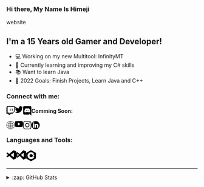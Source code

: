 ### Hi there, My Name Is Himeji
website

## I'm a 15 Years old Gamer and Developer!

- 💻 Working on my new Multitool: InfinityMT
- 🌱 Currently learning and improving my C# skills
- 📚 Want to learn Java
- 🥅 2022 Goals: Finish Projects, Learn Java and C++

### Connect with me:

[<img align="left" alt="Himeji | Twitch" width="22px" src="https://github.com/HimejiDev/HimejiDev/blob/main/README/TwitchLogo.png" />][twitch]
[<img align="left" alt="Himeji | Twitter" width="22px" src="https://github.com/HimejiDev/HimejiDev/blob/main/README/TwitterLogo.png" />][twitter]
[<img align="left" alt="卄imeji ᗪev ǁ 💻 | Discord Server" width="22px" src="https://github.com/HimejiDev/HimejiDev/blob/main/README/DiscordLogo.png" />][discord]

#### Comming Soon:

[<img align="left" alt="example.dev" width="22px" src="https://github.com/HimejiDev/HimejiDev/blob/main/README/WebsiteLogo.png" />][website]
[<img align="left" alt="Himeji | Youtube" width="22px" src="https://github.com/HimejiDev/HimejiDev/blob/main/README/YoutubeLogo.png" />][youtube]
[<img align="left" alt="Himeji | Instagram" width="22px" src="https://github.com/HimejiDev/HimejiDev/blob/main/README/InstagramLogo.png" />][instagram]
[<img align="left" alt="Himeji | LinkedIn" width="22px" src="https://github.com/HimejiDev/HimejiDev/blob/main/README/LinkedInLogo.png" />][linkedin]

<br />

### Languages and Tools:

[<img align="left" alt="Visual Studio Code" width="26px" src="https://github.com/HimejiDev/HimejiDev/blob/main/README/VSCodeLogo.png" />][VSCode]
[<img align="left" alt="Visual Studio 2019" width="26px" src="https://github.com/HimejiDev/HimejiDev/blob/main/README/VS2019Logo.png" />][VS2019]
[<img align="left" alt="C#" width="26px" src="https://github.com/HimejiDev/HimejiDev/blob/main/README/csharpLogo.png" />][csharp]

<br />
<br />

---

<details>
  <summary>:zap: GitHub Stats</summary>

  <img align="left" alt="HimejiDev's GitHub Stats" src="https://github-readme-stats.codestackr.vercel.app/api?username=HimejiDev&show_icons=true&hide_border=true" />

</details>

[VSCode]: https://code.visualstudio.com
[VS2019]: https://visualstudio.microsoft.com/vs/

[csharp]: https://dotnet.microsoft.com/languages/csharp

[twitch]: https://www.twitch.tv/himejimc
[twitter]: https://twitter.com/HimejiMC
[discord]: https://discord.gg/myrvjYK2MH

[website]: https://example.net
[youtube]: https://example.net
[instagram]: https://example.net
[linkedin]: https://example.net